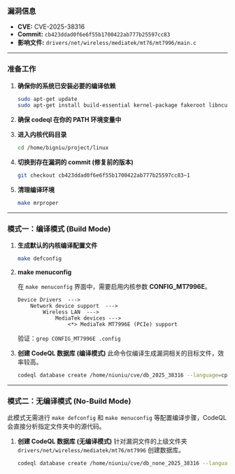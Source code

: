 ### **漏洞信息**

*   **CVE:** CVE-2025-38316
*   **Commit:** `cb423ddad0f6e6f55b1700422ab777b25597cc83`
*   **影响文件:** `drivers/net/wireless/mediatek/mt76/mt7996/main.c`

---

### **准备工作**

1.  **确保你的系统已安装必要的编译依赖**

    ```bash
    sudo apt-get update
    sudo apt-get install build-essential kernel-package fakeroot libncurses5-dev libssl-dev ccache flex bison libelf-dev clang llvm
    ```

2.  **确保 codeql 在你的 PATH 环境变量中**

3.  **进入内核代码目录**

    ```bash
    cd /home/bigniu/project/linux
    ```

4.  **切换到存在漏洞的 commit (修复前的版本)**

    ```bash
    git checkout cb423ddad0f6e6f55b1700422ab777b25597cc83~1
    ```

5.  **清理编译环境**

    ```bash
    make mrproper
    ```

---

### **模式一：编译模式 (Build Mode)**

1.  **生成默认的内核编译配置文件**

    ```bash
    make defconfig
    ```

2.  **make menuconfig**

    在 `make menuconfig` 界面中，需要启用内核参数 **CONFIG_MT7996E**。

    ```text
    Device Drivers  --->
        Network device support  --->
            Wireless LAN  --->
                MediaTek devices --->
                    <*> MediaTek MT7996E (PCIe) support
    ```

    验证：`grep CONFIG_MT7996E .config`

3.  **创建 CodeQL 数据库 (编译模式)**
    此命令仅编译生成漏洞相关的目标文件，效率较高。

    ```bash
    codeql database create /home/niuniu/cve/db_2025_38316 --language=cpp --command="make CC=clang-15 LLVM=1 drivers/net/wireless/mediatek/mt76/mt7996/main.o"
    ```

---

### **模式二：无编译模式 (No-Build Mode)**

此模式无需进行 `make defconfig` 和 `make menuconfig` 等配置编译步骤，CodeQL 会直接分析指定文件夹中的源代码。

1.  **创建 CodeQL 数据库 (无编译模式)**
    针对漏洞文件的上级文件夹 `drivers/net/wireless/mediatek/mt76/mt7996` 创建数据库。

    ```bash
    codeql database create /home/niuniu/cve/db_none_2025_38316 --language=cpp --source-root=/home/niuniu/linux/drivers/net/wireless/mediatek/mt76/mt7996 --build-mode=none
    ```